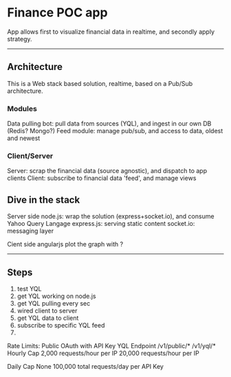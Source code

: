 # Finance POC app

App allows first to visualize financial data in realtime, and secondly apply strategy.


---------------
## Architecture

This is a Web stack based solution, realtime, based on a Pub/Sub architecture.

### Modules
Data pulling bot: pull data from sources (YQL), and ingest in our own DB (Redis? Mongo?)
Feed module: manage pub/sub, and access to data, oldest and newest



### Client/Server
Server: scrap the financial data (source agnostic), and dispatch to app clients
Client: subscribe to financial data 'feed', and manage views


## Dive in the stack

Server side
	node.js: wrap the solution (express+socket.io), and consume Yahoo Query Langage
	express.js: serving static content
	socket.io: messaging layer

Cient side
	angularjs
	plot the graph with ?


---------------
## Steps

1. test YQL
2. get YQL working on node.js
3. get YQL pulling every sec
4. wired client to server
5. get YQL data to client
6. subscribe to specific YQL feed
7. 



Rate Limits:
 	Public	OAuth with API Key
YQL Endpoint	/v1/public/*	/v1/yql/*
Hourly Cap	2,000 requests/hour per IP	20,000 requests/hour per IP

Daily Cap	None	100,000 total requests/day per API Key